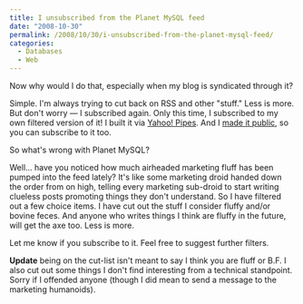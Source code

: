 ```yaml
---
title: I unsubscribed from the Planet MySQL feed
date: "2008-10-30"
permalink: /2008/10/30/i-unsubscribed-from-the-planet-mysql-feed/
categories:
  - Databases
  - Web
---
```

Now why would I do that, especially when my blog is syndicated through it?

Simple. I'm always trying to cut back on RSS and other "stuff." Less is more. But don't worry &#8212; I subscribed again. Only this time, I subscribed to my own filtered version of it! I built it via [Yahoo! Pipes][1]. And I [made it public][2], so you can subscribe to it too.

<!--more-->

So what's wrong with Planet MySQL?

Well&#8230; have you noticed how much airheaded marketing fluff has been pumped into the feed lately? It's like some marketing droid handed down the order from on high, telling every marketing sub-droid to start writing clueless posts promoting things they don't understand. So I have filtered out a few choice items. I have cut out the stuff I consider fluffy and/or bovine feces. And anyone who writes things I think are fluffy in the future, will get the axe too. Less is more.

Let me know if you subscribe to it. Feel free to suggest further filters.

**Update** being on the cut-list isn't meant to say I think you are fluff or B.F. I also cut out some things I don't find interesting from a technical standpoint. Sorry if I offended anyone (though I did mean to send a message to the marketing humanoids).

 [1]: http://pipes.yahoo.com/
 [2]: http://pipes.yahoo.com/xaprb/planetmysql
